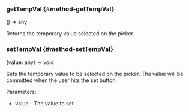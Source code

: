
### getTempVal {#method-getTempVal}

() => any


Returns the temporary value selected on the picker.




### setTempVal {#method-setTempVal}

(value: any) => void


Sets the temporary value to be selected on the picker.
The value will be committed when the user hits the set button.

Parameters:
 - value - The value to set.


